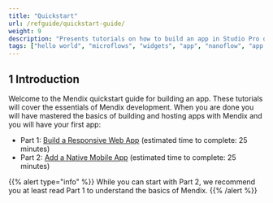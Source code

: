 ```yaml
---
title: "Quickstart"
url: /refguide/quickstart-guide/
weight: 9
description: "Presents tutorials on how to build an app in Studio Pro quickly and easily."
tags: ["hello world", "microflows", "widgets", "app", "nanoflow", "app development"]
---
```


## 1 Introduction 

Welcome to the Mendix quickstart guide for building an app. These tutorials will cover the essentials of Mendix development. When you are done you will have mastered the basics of building and hosting apps with Mendix and you will have your first app:

* Part 1: [Build a Responsive Web App](/refguide/quickstart-part1/) (estimated time to complete: 25 minutes)
* Part 2: [Add a Native Mobile App](/refguide/quickstart-part2/) (estimated time to complete: 25 minutes)

{{% alert type="info" %}}
While you can start with Part 2, we recommend you at least read Part 1 to understand the basics of Mendix.
{{% /alert %}}
